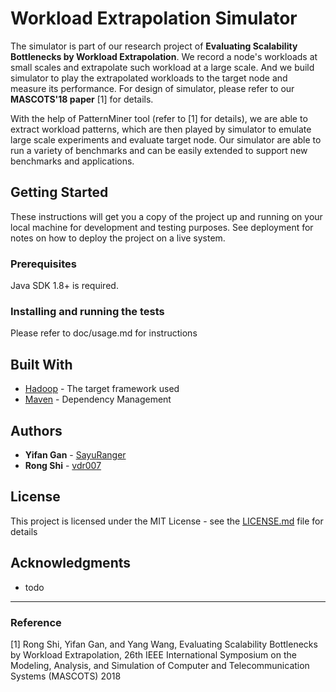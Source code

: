 # Workload Extrapolation Simulator

The simulator is part of our research project of
**Evaluating Scalability Bottlenecks by Workload Extrapolation**.
We record a node's workloads at small
scales and extrapolate such workload at a large scale. And we build simulator
to play the extrapolated workloads to the target node and measure its performance.
For design of simulator, please refer to our **MASCOTS'18 paper** [1] for details.

With the help of PatternMiner tool (refer to [1] for details), we are able to
extract workload patterns, which are then played by simulator to emulate large
scale experiments and evaluate target node. Our simulator are able to run a
variety of benchmarks and can be easily extended to support new benchmarks
and applications.

## Getting Started

These instructions will get you a copy of the project up and running on
your local machine for development and testing purposes. See deployment
for notes on how to deploy the project on a live system.

### Prerequisites

Java SDK 1.8+ is required.

### Installing and running the tests

Please refer to doc/usage.md for instructions

## Built With

* [Hadoop](https://archive.apache.org/dist/hadoop/common/hadoop-2.7.3/) - The target framework used
* [Maven](https://maven.apache.org/) - Dependency Management

## Authors

* **Yifan Gan** - [SayuRanger](https://github.com/SayuRanger)
* **Rong Shi** - [vdr007](https://github.com/vdr007/)

## License

This project is licensed under the MIT License - see the [LICENSE.md](LICENSE.md) file for details

## Acknowledgments

* todo

---

### Reference

[1] Rong Shi, Yifan Gan, and Yang Wang,
Evaluating Scalability Bottlenecks by Workload Extrapolation, 
26th IEEE International Symposium on the Modeling, Analysis, and Simulation of Computer and Telecommunication Systems (MASCOTS) 2018


